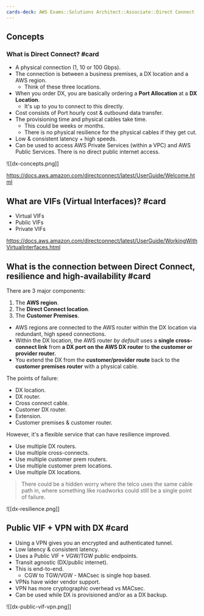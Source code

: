 ```yaml
---
cards-deck: AWS Exams::Solutions Architect::Associate::Direct Connect
---
```

## Concepts

### What is Direct Connect? #card 

- A physical connection (1, 10 or 100 Gbps).
- The connection is between a business premises, a DX location and a AWS region.
	- Think of these three locations.
- When you order DX, you are basically ordering a **Port Allocation** at a **DX Location**.
	- It's up to you to connect to this directly.
- Cost consists of Port hourly cost & outbound data transfer.
- The provisioning time and physical cables take time.
	- This could be weeks or months.
	- There is no physical resilience for the physical cables if they get cut.
- Low & consistent latency + high speeds.
- Can be used to access AWS Private Services (within a VPC) and AWS Public Services. There is no direct public internet access.

![[dx-concepts.png]]

https://docs.aws.amazon.com/directconnect/latest/UserGuide/Welcome.html

## What are VIFs (Virtual Interfaces)? #card 

- Virtual VIFs
- Public VIFs
- Private VIFs

https://docs.aws.amazon.com/directconnect/latest/UserGuide/WorkingWithVirtualInterfaces.html

## What is the connection between Direct Connect, resilience and high-availability #card 

There are 3 major components:

1. The **AWS region**.
2. The **Direct Connect location**.
3. The **Customer Premises**.

- AWS regions are connected to the AWS router within the DX location via redundant, high speed connections.
- Within the DX location, the AWS router *by default* uses a **single cross-connect link** from **a DX port on the AWS DX router** to **the customer or provider router.**
- You extend the DX from the **customer/provider route** back to the **customer premises router** with a physical cable.

The points of failure:

- DX location.
- DX router.
- Cross connect cable.
- Customer DX router.
- Extension.
- Customer premises & customer router.

However, it's a flexible service that can have resilience improved.

- Use multiple DX routers.
- Use multiple cross-connects.
- Use multiple customer prem routers.
- Use multiple customer prem locations.
- Use multiple DX locations.

> There could be a hidden worry where the telco uses the same cable path in, where something like roadworks could still be a single point of failure.

![[dx-resilience.png]]

## Public VIF + VPN with DX #card

- Using a VPN gives you an encrypted and authenticated tunnel.
- Low latency & consistent latency.
- Uses a Public VIF + VGW/TGW public endpoints.
- Transit agnostic (DX/public internet).
- This is end-to-end.
	- CGW to TGW/VGW - MACsec is single hop based.
- VPNs have wider vendor support.
- VPN has more cryptographic overhead vs MACsec.
- Can be used while DX is provisioned and/or as a DX backup.

![[dx-public-vif-vpn.png]]